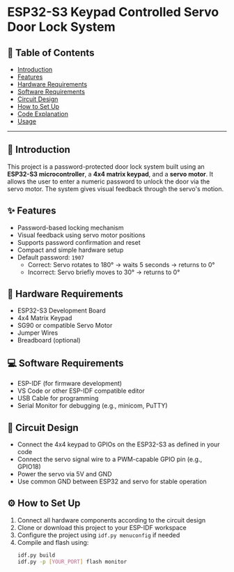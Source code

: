 # ESP32-S3 Keypad Controlled Servo Door Lock System

## 📑 Table of Contents

- [Introduction](#introduction)
- [Features](#features)
- [Hardware Requirements](#hardware-requirements)
- [Software Requirements](#software-requirements)
- [Circuit Design](#circuit-design)
- [How to Set Up](#how-to-set-up)
- [Code Explanation](#code-explanation)
- [Usage](#usage)

---

## 🧠 Introduction

This project is a password-protected door lock system built using an **ESP32-S3 microcontroller**, a **4x4 matrix keypad**, and a **servo motor**. It allows the user to enter a numeric password to unlock the door via the servo motor. The system gives visual feedback through the servo's motion.

## ✨ Features

- Password-based locking mechanism  
- Visual feedback using servo motor positions  
- Supports password confirmation and reset  
- Compact and simple hardware setup  
- Default password: `1907`  
  - Correct: Servo rotates to 180° → waits 5 seconds → returns to 0°  
  - Incorrect: Servo briefly moves to 30° → returns to 0°

## 🔧 Hardware Requirements

- ESP32-S3 Development Board  
- 4x4 Matrix Keypad  
- SG90 or compatible Servo Motor  
- Jumper Wires  
- Breadboard (optional)

## 💻 Software Requirements

- ESP-IDF (for firmware development)  
- VS Code or other ESP-IDF compatible editor  
- USB Cable for programming  
- Serial Monitor for debugging (e.g., minicom, PuTTY)

## 🔌 Circuit Design

- Connect the 4x4 keypad to GPIOs on the ESP32-S3 as defined in your code  
- Connect the servo signal wire to a PWM-capable GPIO pin (e.g., GPIO18)  
- Power the servo via 5V and GND  
- Use common GND between ESP32 and servo for stable operation

## ⚙️ How to Set Up

1. Connect all hardware components according to the circuit design  
2. Clone or download this project to your ESP-IDF workspace  
3. Configure the project using `idf.py menuconfig` if needed  
4. Compile and flash using:  
   ```bash
   idf.py build
   idf.py -p [YOUR_PORT] flash monitor
